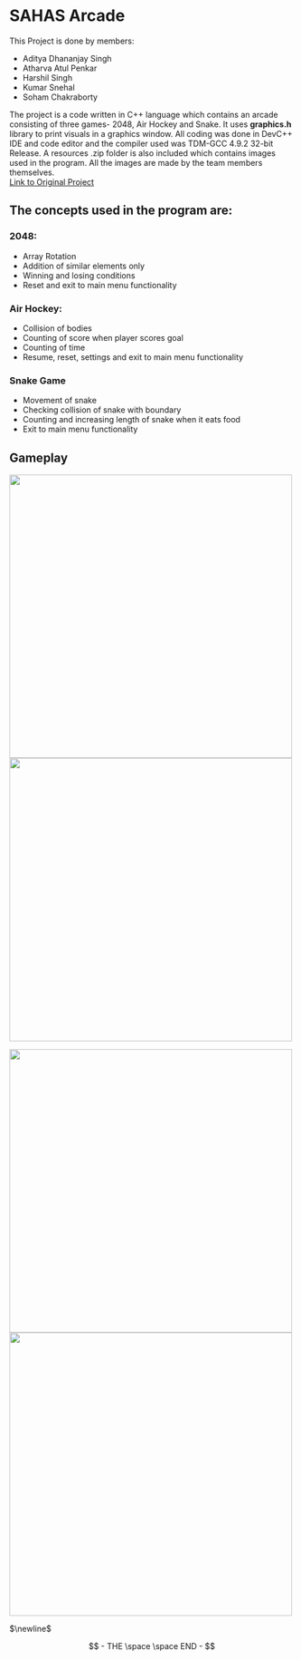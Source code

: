 # SAHAS Arcade

This Project is done by members:
- Aditya Dhananjay Singh
- Atharva Atul Penkar
- Harshil Singh
- Kumar Snehal
- Soham Chakraborty

The project is a code written in C++ language which contains an arcade consisting of three games- 2048, Air Hockey and Snake. It uses **graphics.h** library to print visuals in a graphics window. All coding was done in DevC++ IDE and code editor and the compiler used was TDM-GCC 4.9.2 32-bit Release. A resources .zip folder is also included which contains images used in the program. All the images are made by the team members themselves.  
[Link to Original Project](https://github.com/Atharva-Penkar/Capstone-Project-PDS)

## The concepts used in the program are:
### 2048:
- Array Rotation
- Addition of similar elements only
- Winning and losing conditions
- Reset and exit to main menu functionality

### Air Hockey:
- Collision of bodies
- Counting of score when player scores goal
- Counting of time
- Resume, reset, settings and exit to main menu functionality

### Snake Game
- Movement of snake
- Checking collision of snake with boundary
- Counting and increasing length of snake when it eats food
- Exit to main menu functionality

## Gameplay

<img src="https://github.com/user-attachments/assets/5229cffe-dce4-4a8b-be02-9fc8741b32c4" width="500">    <img src="https://github.com/user-attachments/assets/75c05971-936e-40af-bf38-441a634a83bb" width="500">

<img src="https://github.com/user-attachments/assets/307368e5-5f64-438d-a2f9-b605cc8a2f92" width="500">    <img src="https://github.com/user-attachments/assets/c451eed5-7c43-417c-97f5-982b47190521" width="500">


$\newline$

$$ - THE \space \space END - $$

